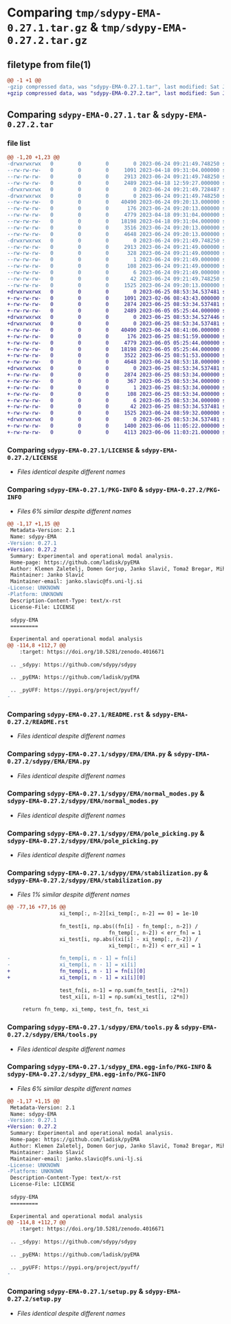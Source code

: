 # Comparing `tmp/sdypy-EMA-0.27.1.tar.gz` & `tmp/sdypy-EMA-0.27.2.tar.gz`

## filetype from file(1)

```diff
@@ -1 +1 @@
-gzip compressed data, was "sdypy-EMA-0.27.1.tar", last modified: Sat Jun 24 09:21:49 2023, max compression
+gzip compressed data, was "sdypy-EMA-0.27.2.tar", last modified: Sun Jun 25 08:53:34 2023, max compression
```

## Comparing `sdypy-EMA-0.27.1.tar` & `sdypy-EMA-0.27.2.tar`

### file list

```diff
@@ -1,20 +1,23 @@
-drwxrwxrwx   0        0        0        0 2023-06-24 09:21:49.748250 sdypy-EMA-0.27.1/
--rw-rw-rw-   0        0        0     1091 2023-04-18 09:31:04.000000 sdypy-EMA-0.27.1/LICENSE
--rw-rw-rw-   0        0        0     2913 2023-06-24 09:21:49.748250 sdypy-EMA-0.27.1/PKG-INFO
--rw-rw-rw-   0        0        0     2489 2023-04-18 12:59:27.000000 sdypy-EMA-0.27.1/README.rst
-drwxrwxrwx   0        0        0        0 2023-06-24 09:21:49.728487 sdypy-EMA-0.27.1/sdypy/
-drwxrwxrwx   0        0        0        0 2023-06-24 09:21:49.748250 sdypy-EMA-0.27.1/sdypy/EMA/
--rw-rw-rw-   0        0        0    40490 2023-06-24 09:20:13.000000 sdypy-EMA-0.27.1/sdypy/EMA/EMA.py
--rw-rw-rw-   0        0        0      176 2023-06-24 09:20:13.000000 sdypy-EMA-0.27.1/sdypy/EMA/__init__.py
--rw-rw-rw-   0        0        0     4779 2023-04-18 09:31:04.000000 sdypy-EMA-0.27.1/sdypy/EMA/normal_modes.py
--rw-rw-rw-   0        0        0    18198 2023-04-18 09:31:04.000000 sdypy-EMA-0.27.1/sdypy/EMA/pole_picking.py
--rw-rw-rw-   0        0        0     3516 2023-06-24 09:20:13.000000 sdypy-EMA-0.27.1/sdypy/EMA/stabilization.py
--rw-rw-rw-   0        0        0     4648 2023-06-24 09:20:13.000000 sdypy-EMA-0.27.1/sdypy/EMA/tools.py
-drwxrwxrwx   0        0        0        0 2023-06-24 09:21:49.748250 sdypy-EMA-0.27.1/sdypy_EMA.egg-info/
--rw-rw-rw-   0        0        0     2913 2023-06-24 09:21:49.000000 sdypy-EMA-0.27.1/sdypy_EMA.egg-info/PKG-INFO
--rw-rw-rw-   0        0        0      328 2023-06-24 09:21:49.000000 sdypy-EMA-0.27.1/sdypy_EMA.egg-info/SOURCES.txt
--rw-rw-rw-   0        0        0        1 2023-06-24 09:21:49.000000 sdypy-EMA-0.27.1/sdypy_EMA.egg-info/dependency_links.txt
--rw-rw-rw-   0        0        0      108 2023-06-24 09:21:49.000000 sdypy-EMA-0.27.1/sdypy_EMA.egg-info/requires.txt
--rw-rw-rw-   0        0        0        6 2023-06-24 09:21:49.000000 sdypy-EMA-0.27.1/sdypy_EMA.egg-info/top_level.txt
--rw-rw-rw-   0        0        0       42 2023-06-24 09:21:49.748250 sdypy-EMA-0.27.1/setup.cfg
--rw-rw-rw-   0        0        0     1525 2023-06-24 09:20:13.000000 sdypy-EMA-0.27.1/setup.py
+drwxrwxrwx   0        0        0        0 2023-06-25 08:53:34.537481 sdypy-EMA-0.27.2/
+-rw-rw-rw-   0        0        0     1091 2023-02-06 08:43:43.000000 sdypy-EMA-0.27.2/LICENSE
+-rw-rw-rw-   0        0        0     2874 2023-06-25 08:53:34.537481 sdypy-EMA-0.27.2/PKG-INFO
+-rw-rw-rw-   0        0        0     2489 2023-06-05 05:25:44.000000 sdypy-EMA-0.27.2/README.rst
+drwxrwxrwx   0        0        0        0 2023-06-25 08:53:34.527446 sdypy-EMA-0.27.2/sdypy/
+drwxrwxrwx   0        0        0        0 2023-06-25 08:53:34.537481 sdypy-EMA-0.27.2/sdypy/EMA/
+-rw-rw-rw-   0        0        0    40490 2023-06-24 08:41:06.000000 sdypy-EMA-0.27.2/sdypy/EMA/EMA.py
+-rw-rw-rw-   0        0        0      176 2023-06-25 08:51:59.000000 sdypy-EMA-0.27.2/sdypy/EMA/__init__.py
+-rw-rw-rw-   0        0        0     4779 2023-06-05 05:25:44.000000 sdypy-EMA-0.27.2/sdypy/EMA/normal_modes.py
+-rw-rw-rw-   0        0        0    18198 2023-06-05 05:25:44.000000 sdypy-EMA-0.27.2/sdypy/EMA/pole_picking.py
+-rw-rw-rw-   0        0        0     3522 2023-06-25 08:51:53.000000 sdypy-EMA-0.27.2/sdypy/EMA/stabilization.py
+-rw-rw-rw-   0        0        0     4648 2023-06-24 08:53:18.000000 sdypy-EMA-0.27.2/sdypy/EMA/tools.py
+drwxrwxrwx   0        0        0        0 2023-06-25 08:53:34.537481 sdypy-EMA-0.27.2/sdypy_EMA.egg-info/
+-rw-rw-rw-   0        0        0     2874 2023-06-25 08:53:34.000000 sdypy-EMA-0.27.2/sdypy_EMA.egg-info/PKG-INFO
+-rw-rw-rw-   0        0        0      367 2023-06-25 08:53:34.000000 sdypy-EMA-0.27.2/sdypy_EMA.egg-info/SOURCES.txt
+-rw-rw-rw-   0        0        0        1 2023-06-25 08:53:34.000000 sdypy-EMA-0.27.2/sdypy_EMA.egg-info/dependency_links.txt
+-rw-rw-rw-   0        0        0      108 2023-06-25 08:53:34.000000 sdypy-EMA-0.27.2/sdypy_EMA.egg-info/requires.txt
+-rw-rw-rw-   0        0        0        6 2023-06-25 08:53:34.000000 sdypy-EMA-0.27.2/sdypy_EMA.egg-info/top_level.txt
+-rw-rw-rw-   0        0        0       42 2023-06-25 08:53:34.537481 sdypy-EMA-0.27.2/setup.cfg
+-rw-rw-rw-   0        0        0     1525 2023-06-24 08:59:32.000000 sdypy-EMA-0.27.2/setup.py
+drwxrwxrwx   0        0        0        0 2023-06-25 08:53:34.537481 sdypy-EMA-0.27.2/tests/
+-rw-rw-rw-   0        0        0     1400 2023-06-06 11:05:22.000000 sdypy-EMA-0.27.2/tests/test_basic.py
+-rw-rw-rw-   0        0        0     4113 2023-06-06 11:03:21.000000 sdypy-EMA-0.27.2/tests/test_data.py
```

### Comparing `sdypy-EMA-0.27.1/LICENSE` & `sdypy-EMA-0.27.2/LICENSE`

 * *Files identical despite different names*

### Comparing `sdypy-EMA-0.27.1/PKG-INFO` & `sdypy-EMA-0.27.2/PKG-INFO`

 * *Files 6% similar despite different names*

```diff
@@ -1,17 +1,15 @@
 Metadata-Version: 2.1
 Name: sdypy-EMA
-Version: 0.27.1
+Version: 0.27.2
 Summary: Experimental and operational modal analysis.
 Home-page: https://github.com/ladisk/pyEMA
 Author: Klemen Zaletelj, Domen Gorjup, Janko Slavič, Tomaž Bregar, Miha Pogačar, et al.
 Maintainer: Janko Slavič
 Maintainer-email: janko.slavic@fs.uni-lj.si
-License: UNKNOWN
-Platform: UNKNOWN
 Description-Content-Type: text/x-rst
 License-File: LICENSE
 
 sdypy-EMA
 =========
 
 Experimental and operational modal analysis
@@ -114,8 +112,7 @@
    :target: https://doi.org/10.5281/zenodo.4016671
 
 .. _sdypy: https://github.com/sdypy/sdypy
 
 .. _pyEMA: https://github.com/ladisk/pyEMA
 
 .. _pyUFF: https://pypi.org/project/pyuff/
-
```

### Comparing `sdypy-EMA-0.27.1/README.rst` & `sdypy-EMA-0.27.2/README.rst`

 * *Files identical despite different names*

### Comparing `sdypy-EMA-0.27.1/sdypy/EMA/EMA.py` & `sdypy-EMA-0.27.2/sdypy/EMA/EMA.py`

 * *Files identical despite different names*

### Comparing `sdypy-EMA-0.27.1/sdypy/EMA/normal_modes.py` & `sdypy-EMA-0.27.2/sdypy/EMA/normal_modes.py`

 * *Files identical despite different names*

### Comparing `sdypy-EMA-0.27.1/sdypy/EMA/pole_picking.py` & `sdypy-EMA-0.27.2/sdypy/EMA/pole_picking.py`

 * *Files identical despite different names*

### Comparing `sdypy-EMA-0.27.1/sdypy/EMA/stabilization.py` & `sdypy-EMA-0.27.2/sdypy/EMA/stabilization.py`

 * *Files 1% similar despite different names*

```diff
@@ -77,16 +77,16 @@
                 xi_temp[:, n-2][xi_temp[:, n-2] == 0] = 1e-10
                 
                 fn_test[i, np.abs((fn[i] - fn_temp[:, n-2]) /
                                 fn_temp[:, n-2]) < err_fn] = 1
                 xi_test[i, np.abs((xi[i] - xi_temp[:, n-2]) /
                                 xi_temp[:, n-2]) < err_xi] = 1
 
-                fn_temp[i, n - 1] = fn[i]
-                xi_temp[i, n - 1] = xi[i]
+                fn_temp[i, n - 1] = fn[i][0]
+                xi_temp[i, n - 1] = xi[i][0]
 
                 test_fn[i, n-1] = np.sum(fn_test[i, :2*n])
                 test_xi[i, n-1] = np.sum(xi_test[i, :2*n])
 
     return fn_temp, xi_temp, test_fn, test_xi
```

### Comparing `sdypy-EMA-0.27.1/sdypy/EMA/tools.py` & `sdypy-EMA-0.27.2/sdypy/EMA/tools.py`

 * *Files identical despite different names*

### Comparing `sdypy-EMA-0.27.1/sdypy_EMA.egg-info/PKG-INFO` & `sdypy-EMA-0.27.2/sdypy_EMA.egg-info/PKG-INFO`

 * *Files 6% similar despite different names*

```diff
@@ -1,17 +1,15 @@
 Metadata-Version: 2.1
 Name: sdypy-EMA
-Version: 0.27.1
+Version: 0.27.2
 Summary: Experimental and operational modal analysis.
 Home-page: https://github.com/ladisk/pyEMA
 Author: Klemen Zaletelj, Domen Gorjup, Janko Slavič, Tomaž Bregar, Miha Pogačar, et al.
 Maintainer: Janko Slavič
 Maintainer-email: janko.slavic@fs.uni-lj.si
-License: UNKNOWN
-Platform: UNKNOWN
 Description-Content-Type: text/x-rst
 License-File: LICENSE
 
 sdypy-EMA
 =========
 
 Experimental and operational modal analysis
@@ -114,8 +112,7 @@
    :target: https://doi.org/10.5281/zenodo.4016671
 
 .. _sdypy: https://github.com/sdypy/sdypy
 
 .. _pyEMA: https://github.com/ladisk/pyEMA
 
 .. _pyUFF: https://pypi.org/project/pyuff/
-
```

### Comparing `sdypy-EMA-0.27.1/setup.py` & `sdypy-EMA-0.27.2/setup.py`

 * *Files identical despite different names*

